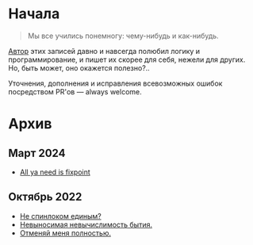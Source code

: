 # Начала 

> Мы все учились понемногу: чему-нибудь и как-нибудь.

[Автор](https://t.me/the_zazaeil) этих записей давно и навсегда полюбил логику и программирование, и пишет их скорее для себя, нежели для других. Но, быть может, оно окажется полезно?.. 

Уточнения, дополнения и исправления всевозможных ошибок посредством PR'ов — always welcome. 

# Архив 

## Март 2024

- [All ya need is fixpoint](/all-ya-need-is-fixpoint.md)

## Октябрь 2022

- [Не спинлоком единым?](/%D0%BD%D0%B5-%D1%81%D0%BF%D0%B8%D0%BD%D0%BB%D0%BE%D0%BA%D0%BE%D0%BC-%D0%B5%D0%B4%D0%B8%D0%BD%D1%8B%D0%BC.md)
- [Невыносимая невычислимость бытия.](/%D0%BD%D0%B5%D0%B2%D1%8B%D0%BD%D0%BE%D1%81%D0%B8%D0%BC%D0%B0%D1%8F-%D0%BD%D0%B5%D0%B2%D1%8B%D1%87%D0%B8%D1%81%D0%BB%D0%B8%D0%BC%D0%BE%D1%81%D1%82%D1%8C-%D0%B1%D1%8B%D1%82%D0%B8%D1%8F.md)
- [Отменяй меня полностью.](/%D0%BE%D1%82%D0%BC%D0%B5%D0%BD%D1%8F%D0%B9-%D0%BC%D0%B5%D0%BD%D1%8F-%D0%BF%D0%BE%D0%BB%D0%BD%D0%BE%D1%81%D1%82%D1%8C%D1%8E.md)